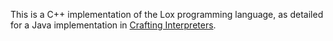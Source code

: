 This is a C++ implementation of the Lox programming language, as detailed for a Java implementation in [Crafting Interpreters](http://craftinginterpreters.com/).